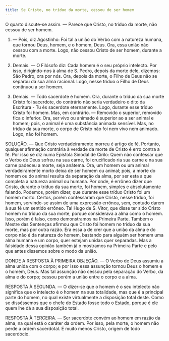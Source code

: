 ```yaml
---
title: Se Cristo, no tríduo da morte, cessou de ser homem
---
```


O quarto discute-se assim. — Parece que Cristo, no tríduo da morte, não cessou de ser homem.  

1. — Pois, diz Agostinho: Foi tal a união do Verbo com a natureza humana, que tornou Deus, homem, e o homem, Deus. Ora, essa união não cessou com a morte. Logo, não cessou Cristo de ser homem, durante a morte.  

2. Demais. — O Filósofo diz: Cada homem é o seu próprio intelecto. Por isso, dirigindo-nos à alma de S. Pedro, depois da morte dele, dizemos: São Pedro, ora por nós. Ora, depois da morte, o Filho de Deus não se separou da sua alma racional. Logo, nesse tríduo o Filho de Deus continuou a ser homem.  

3. Demais. — Todo sacerdote é homem. Ora, durante o tríduo da sua morte Cristo foi sacerdote, do contrário não seria verdadeiro o dito da Escritura - Tu és sacerdote eternamente. Logo, durante esse tríduo Cristo foi homem.  Mas, em contrário. — Removido o superior, removido fica o inferior. Ora, ser vivo ou animado é superior ao a ser animal e homem; pois, o animal é uma substância animada sensível. Mas, no tríduo da sua morte, o corpo de Cristo não foi nem vivo nem animado. Logo, não foi homem. 

SOLUÇÃO. — Que Cristo verdadeiramente morreu é artigo de fé. Portanto, qualquer afirmação contrária à verdade da morte de Cristo é erro contra a fé. Por isso se diz numa Epístola Sinodal de Cirilo: Quem não confessar que o Verbo de Deus sofreu na sua carne, foi crucificado ria sua carne e na sua carne padeceu a morte, seja anátema. Ora, um homem ou um animal verdadeiramente morto deixa de ser homem ou animal; pois, a morte do homem ou do animal resulta da separação da alma, por ser esta a que completa a natureza animal ou humana. Por onde, é errôneo dizer que Cristo, durante o tríduo da sua morte, foi homem, simples e absolutamente falando. Podemos, porém dizer, que durante esse tríduo Cristo foi um homem morto. Certos, porém confessaram que Cristo, nesse tríduo, foi homem, servindo-se assim de uma expressão errônea, sem, contudo darem à sua fé um sentido errôneo. Tal Hugo de S. Vitor, que disse ter sido Cristo homem no tríduo da sua morte, porque considerava a alma como o homem. Isso, porém é falso, como demonstramos na Primeira Parte. Também o Mestre das Sentenças afirmou que Cristo foi homem no tríduo da sua morte, mas por outra razão. Era essa a de crer que a união da alma e do corpo não é da natureza do homem, bastando para alguém ser homem uma alma humana e um corpo, quer estejam unidas quer separadas. Mas a falsidade dessa opinião também já o mostramos na Primeira Parte e pelo que antes dissemos sobre o modo da união.  

DONDE A RESPOSTA À PRIMEIRA OBJEÇÃO. — O Verbo de Deus assumiu a alma unida com o corpo; e por isso essa assunção tornou Deus o homem e o homem, Deus. Mas tal assunção não cessou pela separação do Verbo, da alma e do corpo; cessou porém a união entre o corpo e a alma.  

RESPOSTA À SEGUNDA. — O dizer-se que o homem é o seu intelecto não significa que o intelecto é o homem na sua totalidade, mas que é a principal parte do homem, no qual existe virtualmente a disposição total deste. Como se disséssemos que o chefe do Estado fosse todo o Estado, porque é ele quem lhe dá a sua disposição total.  

RESPOSTA À TERCEIRA. — Ser sacerdote convém ao homem em razão da alma, na qual está o caráter da ordem. Por isso, pela morte, o homem não perde a ordem sacerdotal. E muito menos Cristo, origem de todo sacerdócio.